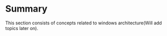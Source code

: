 Summary
===

This section consists of concepts related to windows architecture(Will add topics later on).
